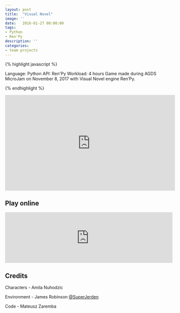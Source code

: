 ```yaml
---
layout: post
title:  "Visual Novel"
image: ''
date:   2016-01-27 00:00:00
tags:
- Python
- Ren'Py
description: ''
categories:
- team projects
---
```


{% highlight javascript %}

Language: Python
API: Ren'Py
Workload: 4 hours
Game made during AGDS MicroJam on November 8,  2017 with Visual Novel engine Ren’Py.

{% endhighlight %}

<center>
<iframe width="560" height="315" src="https://www.youtube.com/embed/Vm5y8DxGTPA" frameborder="0" allow="accelerometer; autoplay; encrypted-media; gyroscope; picture-in-picture" allowfullscreen></iframe>
</center>

## Play online

<center>
<iframe frameborder="0" src="https://itch.io/embed/192517" width="552" height="167"></iframe>
</center>

## Credits

Characters - Amila Nuhodzic

Environment - James Robinson <a target="_blank" href="https://twitter.com/SuperJerden">@SuperJerden</a>

Code - Mateusz Zaremba

<!-- PIC 1 -->
<figure class="foto-legenda">
	<img src="{{ "/assets/img/vn/1.png"}}" alt="">
	<figcaption> 
	</figcaption>
</figure>

<!-- PIC 2 - INSTRUCTIONS -->
<figure class="foto-legenda">
	<img src="{{ "/assets/img/vn/2.png"}}" alt="">
	<figcaption> 
	</figcaption>
</figure>